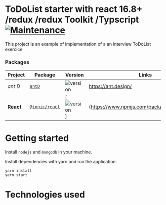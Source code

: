 # ToDoList starter with react 16.8+ /redux /redux Toolkit /Typscript [![Maintenance](https://img.shields.io/badge/Maintained%3F-no-red.svg)](https://bitbucket.org/lbesson/ansi-colors)


This project is an example of implementation of a an interview ToDoList exercice

### Packages

| Project | Package |Version | Links |
| ------- | ------- | ------- |------- |
| *ant D* | [`antD`](https://www.npmjs.com/package/antd) |![version](http://img.shields.io/npm/v/antd.svg?style=flat-square) | https://ant.design/
| **React** | [`@ionic/react`](https://www.npmjs.com/package/@ionic/react) | [![version](https://img.shields.io/npm/v/react.svg?style=flat)]|(https://www.npmjs.com/package/@ionic/react) | https://reactjs.org/

# Getting started

Install `nodejs` and `mongodb` in your machine.

Install dependencies with yarn and run the application:

```
yarn install
yarn start
```

# Technologies used 

